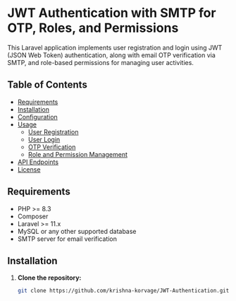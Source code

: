 # JWT Authentication with SMTP for OTP, Roles, and Permissions

This Laravel application implements user registration and login using JWT (JSON Web Token) authentication, along with email OTP verification via SMTP, and role-based permissions for managing user activities.

## Table of Contents
- [Requirements](#requirements)
- [Installation](#installation)
- [Configuration](#configuration)
- [Usage](#usage)
  - [User Registration](#user-registration)
  - [User Login](#user-login)
  - [OTP Verification](#otp-verification)
  - [Role and Permission Management](#role-and-permission-management)
- [API Endpoints](#api-endpoints)
- [License](#license)

## Requirements

- PHP >= 8.3
- Composer
- Laravel >= 11.x
- MySQL or any other supported database
- SMTP server for email verification

## Installation

1. **Clone the repository:**
   ```bash
   git clone https://github.com/krishna-korvage/JWT-Authentication.git
